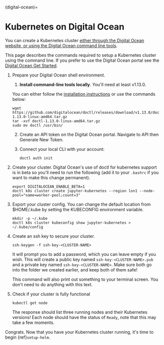 (digital-ocean)=

# Kubernetes on Digital Ocean

You can create a Kubernetes cluster [either through the Digital Ocean website, or using the Digital Ocean command line tools](https://www.digitalocean.com/).

This page describes the commands required to setup a Kubernetes cluster using the command line.
If you prefer to use the Digital Ocean portal see the [Digital Ocean Get Started](https://www.digitalocean.com/products/kubernetes).

1. Prepare your Digital Ocean shell environment.
   1. **Install command-line tools locally**. You'll need at least v1.13.0.

   You can either follow the [installation instructions](https://github.com/digitalocean/doctl/blob/main/README.md) or use the commands below:

   ```
   wget https://github.com/digitalocean/doctl/releases/download/v1.13.0/doctl-1.13.0-linux-amd64.tar.gz
   tar -xvf doctl-1.13.0-linux-amd64.tar.gz
   sudo mv doctl /usr/bin/
   ```

   2. Create an API token on the Digital Ocean portal. Navigate to API then Generate New Token.
   3. Connect your local CLI with your account:

      ```
      doctl auth init
      ```

2. Create your cluster.
   Digital Ocean's use of doctl for kubernetes support is in beta so you'll need to run the following (add it to your `.bashrc` if you want to make this change permanent).

   ```
   export DIGITALOCEAN_ENABLE_BETA=1
   doctl k8s cluster create jupyter-kubernetes --region lon1 --node-pool="name=worker-pool;count=3"
   ```

3. Export your cluster config.
   You can change the default location from $HOME/.kube by setting the KUBECONFIG environment variable.

   ```
   mkdir -p ~/.kube
   doctl k8s cluster kubeconfig show jupyter-kubernetes > ~/.kube/config
   ```

4. Create an ssh key to secure your cluster.

   ```
   ssh-keygen -f ssh-key-<CLUSTER-NAME>
   ```

   It will prompt you to add a password, which you can leave empty if you wish.
   This will create a public key named `ssh-key-<CLUSTER-NAME>.pub` and a private key named
   `ssh-key-<CLUSTER-NAME>`. Make sure both go into the folder we created earlier,
   and keep both of them safe!

   This command will also print out something to your terminal screen. You
   don't need to do anything with this text.

5. Check if your cluster is fully functional

   ```
   kubectl get node
   ```

   The response should list three running nodes and their Kubernetes versions!
   Each node should have the status of `Ready`, note that this may take a
   few moments.

Congrats. Now that you have your Kubernetes cluster running, it's time to
begin {ref}`setup-helm`.
